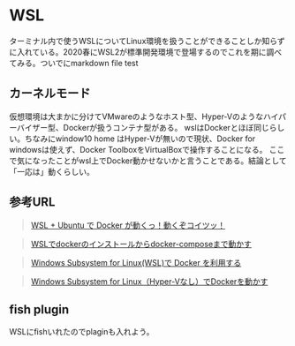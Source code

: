 # WSL

ターミナル内で使うWSLについてLinux環境を扱うことができることしか知らずに入れている。2020春にWSL2が標準開発環境で登場するのでこれを期に調べてみる。ついでにmarkdown file test
## カーネルモード

仮想環境は大まかに分けてVMwareのようなホスト型、Hyper-Vのようなハイパーバイザー型、Dockerが扱うコンテナ型がある。
wslはDockerとほぼ同じらしい。ちなみにwindow10 home はHyper-Vが無いので現状、Docker for windowsは使えず、Docker ToolboxをVirtualBoxで操作することになる。
ここで気になったことがwsl上でDocker動かせないかと言うことである。結論として「一応は」動くらしい。
## 参考URL
>[WSL + Ubuntu で Docker が動くっ！動くぞコイツッ！](https://qiita.com/koinori/items/78a946fc74452af9afba)

>[WSLでdockerのインストールからdocker-composeまで動かす](https://qiita.com/tettsu__/items/85c96850d187e4386c24)

>[Windows Subsystem for Linux(WSL)で Docker を利用する](https://simplestar-tech.hatenablog.com/entry/2019/10/14/101551)

>[Windows Subsystem for Linux（Hyper-Vなし）でDockerを動かす](https://www.nuits.jp/entry/docker-on-wsl)

## fish plugin
WSLにfishいれたのでplaginも入れよう。

